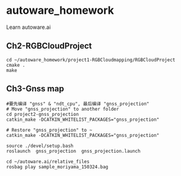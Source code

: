 # autoware_homework
Learn autoware.ai
## Ch2-RGBCloudProject
```
cd ~/autoware_homework/project1-RGBCloudmapping/RGBCloudProject
cmake .
make
```

## Ch3-Gnss map
```
#要先编译 "gnss" & "ndt_cpu", 最后编译 "gnss_projection"
# Move "gnss_projection" to another folder
cd project2-gnss_projection
catkin_make -DCATKIN_WHITELIST_PACKAGES="gnss_projection"

# Restore "gnss_projection" to ~
catkin_make -DCATKIN_WHITELIST_PACKAGES="gnss_projection"

source ./devel/setup.bash
roslaunch  gnss_projection  gnss_projection.launch

cd ~/autoware.ai/relative_files
rosbag play sample_moriyama_150324.bag
```
